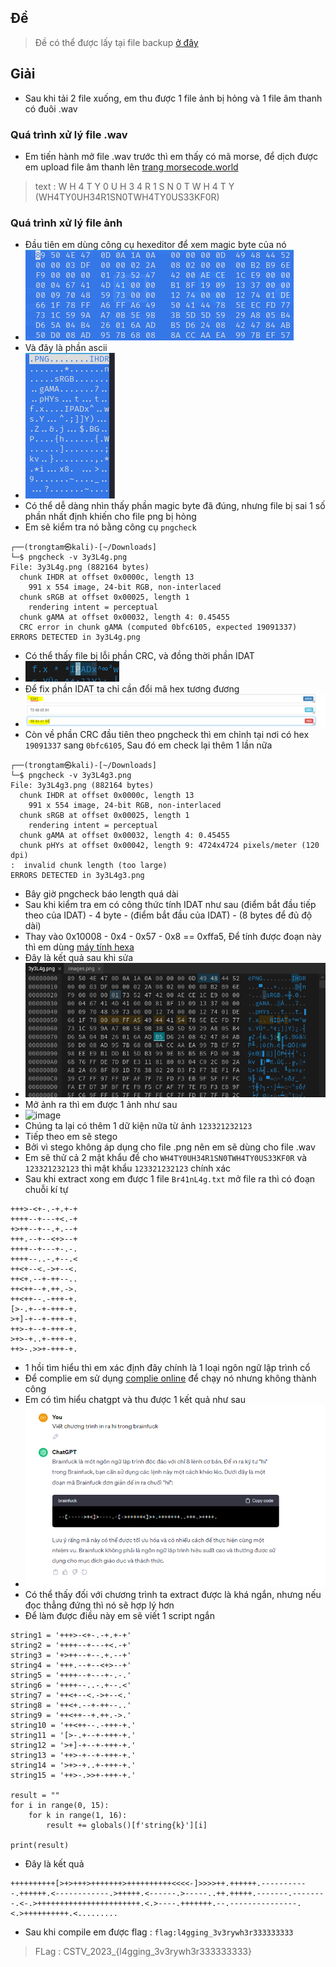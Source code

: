 ## Đề 
> Đề có thể được lấy tại file backup [ở đây](File_challenge/)
## Giải 
- Sau khi tải 2 file xuống, em thu được 1 file ảnh bị hỏng và 1 file âm thanh có đuôi .wav
### Quá trình xử lý file .wav
- Em tiến hành mở file .wav trước thì em thấy có mã morse, để dịch được em upload file âm thanh lên [trang morsecode.world](https://morsecode.world/international/decoder/audio-decoder-adaptive.html) 
> text : W H 4 T Y 0 U H 3 4 R 1 S N 0 T W H 4 T Y (WH4TY0UH34R1SN0TWH4TY0US33KF0R)
### Quá trình xử lý file ảnh 
- Đầu tiên em dùng công cụ hexeditor để xem magic byte của nó 
- ![image](image/1.png)
- Và đây là phần ascii 
- ![image](image/2.PNG)
- Có thể dễ dàng nhìn thấy phần magic byte đã đúng, nhưng file bị sai 1 số phần nhất định khiến cho file png bị hỏng
- Em sẽ kiểm tra nó bằng công cụ `pngcheck` 
```text
┌──(trongtam㉿kali)-[~/Downloads]
└─$ pngcheck -v 3y3L4g.png
File: 3y3L4g.png (882164 bytes)
  chunk IHDR at offset 0x0000c, length 13
    991 x 554 image, 24-bit RGB, non-interlaced
  chunk sRGB at offset 0x00025, length 1
    rendering intent = perceptual
  chunk gAMA at offset 0x00032, length 4: 0.45455
  CRC error in chunk gAMA (computed 0bfc6105, expected 19091337)
ERRORS DETECTED in 3y3L4g.png
```
- Có thể thấy file bị lỗi phần CRC, và đồng thời phần IDAT
- ![image](image/3.PNG)
- Để fix phần IDAT ta chỉ cần đổi mã hex tương đương 
- ![image](image/4.PNG)
- Còn về phần CRC đầu tiên theo pngcheck thì em chỉnh tại nơi có hex `19091337` sang `0bfc6105`, Sau đó em check lại thêm 1 lần nữa 
```text
┌──(trongtam㉿kali)-[~/Downloads]
└─$ pngcheck -v 3y3L4g3.png 
File: 3y3L4g3.png (882164 bytes)
  chunk IHDR at offset 0x0000c, length 13
    991 x 554 image, 24-bit RGB, non-interlaced
  chunk sRGB at offset 0x00025, length 1
    rendering intent = perceptual
  chunk gAMA at offset 0x00032, length 4: 0.45455
  chunk pHYs at offset 0x00042, length 9: 4724x4724 pixels/meter (120 dpi)
:  invalid chunk length (too large)
ERRORS DETECTED in 3y3L4g3.png
```
- Bây giờ pngcheck báo length quá dài 
- Sau khi kiểm tra em có công thức tính IDAT như sau (điểm bắt đầu tiếp theo của IDAT) - 4 byte - (điểm bắt đầu của IDAT) - (8 bytes để đủ độ dài)
- Thay vào 0x10008 - 0x4 - 0x57 - 0x8 == 0xffa5, Để tính được đoạn này thì em dùng [máy tính hexa](https://miniwebtool.com/vi/hex-calculator/)
- Đây là kết quả sau khi sửa
- ![image](image/5.png)
- Mở ảnh ra thì em được 1 ảnh như sau 
- ![image](image/6.png)
- Chúng ta lại có thêm 1 dữ kiện nữa từ ảnh `123321232123`
- Tiếp theo em sẽ stego 
- Bởi vì stego không áp dụng cho file .png nên em sẽ dùng cho file .wav
- Em sẽ thử cả 2 mật khẩu đề cho `WH4TY0UH34R1SN0TWH4TY0US33KF0R` và `123321232123` thì mật khẩu `123321232123` chính xác
- Sau khi extract xong em được 1 file `Br41nL4g.txt` mở file ra thì có đoạn chuỗi kí tự 
```
+++>-<+-.-+.+-+
++++--+---+<.-+
+>++--+--.+.--+
+++.--+--<+>--+
++++--+---+-.-.
++++--..-.+--.<
++<+--<.->+--<.
++<+.--+-++--..
++<++--+.++.->.
++<++--.-+++-+.
[>-.+--+-+++-+.
>+]-+--+-+++-+.
++>-+--+-+++-+.
>+>-+..+-+++-+.
++>-.>>+-+++-+. 
```
- 1 hồi tìm hiểu thì em xác định đây chính là 1 loại ngôn ngữ lập trình cổ 
- Để complie em sử dụng [complie online](https://www.tutorialspoint.com/execute_brainfk_online.php) để chạy nó nhưng không thành công
- Em có tìm hiểu chatgpt và thu được 1 kết quả như sau 
- ![image](image/7.PNG)
- Có thể thấy đối với chương trình ta extract được là khá ngắn, nhưng nếu đọc thẳng đứng thì nó sẽ hợp lý hơn
- Để làm được điều này em sẽ viết 1 script ngắn 
```
string1 = '+++>-<+-.-+.+-+'
string2 = '++++--+---+<.-+'
string3 = '+>++--+--.+.--+'
string4 = '+++.--+--<+>--+'
string5 = '++++--+---+-.-.'
string6 = '++++--..-.+--.<'
string7 = '++<+--<.->+--<.'
string8 = '++<+.--+-++--..'
string9 = '++<++--+.++.->.'
string10 = '++<++--.-+++-+.'
string11 = '[>-.+--+-+++-+.'
string12 = '>+]-+--+-+++-+.'
string13 = '++>-+--+-+++-+.'
string14 = '>+>-+..+-+++-+.'
string15 = '++>-.>>+-+++-+.'

result = ""
for i in range(0, 15):
    for k in range(1, 16):
        result += globals()[f'string{k}'][i]

print(result)
```
- Đây là kết quả 
```
++++++++++[>+>+++>+++++++>++++++++++<<<<-]>>>>++.++++++.-----------.++++++.<------------.>+++++.<------.>-----..++.+++++.-------.--------.<-.>+++++++++++++++++++++++.<.>----.+++++++.--.---------------.<.>++++++++++.<.........
```
- Sau khi compile em được flag : `flag:l4gging_3v3rywh3r333333333`
> FLag : CSTV_2023_{l4gging_3v3rywh3r333333333}


